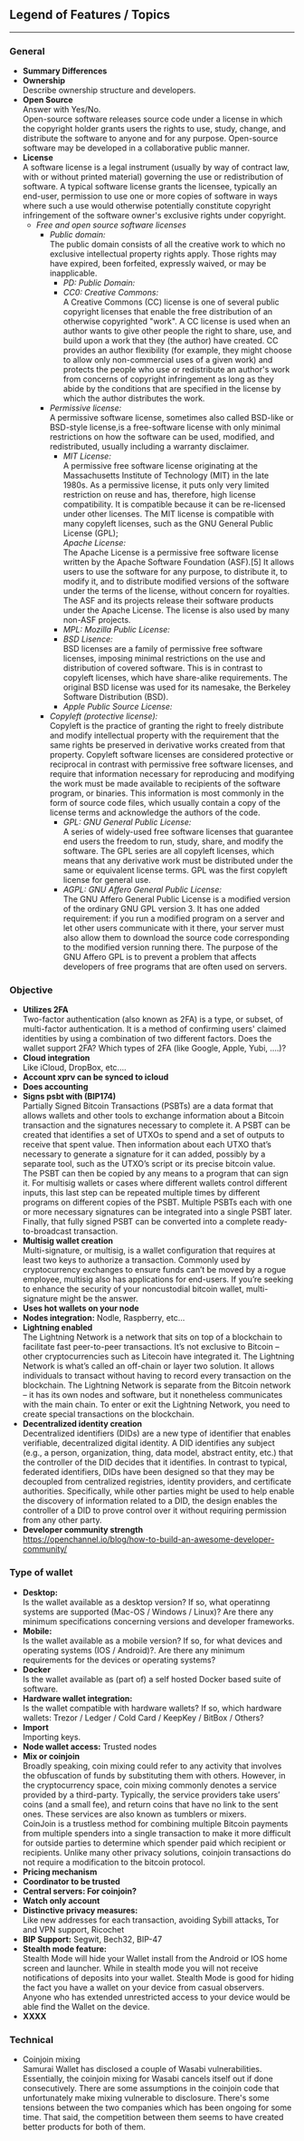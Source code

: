 ## **Legend of Features / Topics**

---

### **General**  
* **Summary Differences**  
* **Ownership**  
Describe ownership structure and developers.  
* **Open Source**  
Answer with Yes/No.   
Open-source software releases source code under a license in which the copyright holder grants users the rights to use, study, change, and distribute the software to anyone and for any purpose. Open-source software may be developed in a collaborative public manner.  
* **License**  
A software license is a legal instrument (usually by way of contract law, with or without printed material) governing the use or redistribution of software. A typical software license grants the licensee, typically an end-user, permission to use one or more copies of software in ways where such a use would otherwise potentially constitute copyright infringement of the software owner's exclusive rights under copyright.   
  * *Free and open source software licenses*  
    * *Public domain:*  
The public domain consists of all the creative work to which no exclusive intellectual property rights apply. Those rights may have expired, been forfeited, expressly waived, or may be inapplicable.  
	  * *PD: Public Domain:*  
	  * *CC0: Creative Commons:*  
	A Creative Commons (CC) license is one of several public copyright licenses that enable the free distribution of an otherwise copyrighted "work". A CC license is used when an author wants to give other people the right to share, use, and build upon a work that they (the author) have created. CC provides an author flexibility (for example, they might choose to allow only non-commercial uses of a given work) and protects the people who use or redistribute an author's work from concerns of copyright infringement as long as they abide by the conditions that are specified in the license by which the author distributes the work.  
    * *Permissive license:*   
A permissive software license, sometimes also called BSD-like or BSD-style license,is a free-software license with only minimal restrictions on how the software can be used, modified, and redistributed, usually including a warranty disclaimer.  
	  * *MIT License:*  
	A permissive free software license originating at the Massachusetts Institute of Technology (MIT) in the late 1980s. As a permissive license, it puts only very limited restriction on reuse and has, therefore, high license compatibility. It is compatible because it can be re-licensed under other licenses. The MIT license is compatible with many copyleft licenses, such as the GNU General Public License (GPL);  
	  *Apache License:*  
	The Apache License is a permissive free software license written by the Apache Software Foundation (ASF).[5] It allows users to use the software for any purpose, to distribute it, to modify it, and to distribute modified versions of the software under the terms of the license, without concern for royalties. The ASF and its projects release their software products under the Apache License. The license is also used by many non-ASF projects.  
	  * *MPL: Mozilla Public License:*  
	  * *BSD Lisence:*  
	BSD licenses are a family of permissive free software licenses, imposing minimal restrictions on the use and distribution of covered software. This is in contrast to copyleft licenses, which have share-alike requirements. The original BSD license was used for its namesake, the Berkeley Software Distribution (BSD).    
	  * *Apple Public Source License:*    
    * *Copyleft (protective license):*  
Copyleft is the practice of granting the right to freely distribute and modify intellectual property with the requirement that the same rights be preserved in derivative works created from that property. 
Copyleft software licenses are considered protective or reciprocal in contrast with permissive free software licenses, and require that information necessary for reproducing and modifying the work must be made available to recipients of the software program, or binaries. This information is most commonly in the form of source code files, which usually contain a copy of the license terms and acknowledge the authors of the code.  
	  * *GPL: GNU General Public License:*  
	A series of widely-used free software licenses that guarantee end users the freedom to run, study, share, and modify the software. The GPL series are all copyleft licenses, which means that any derivative work must be distributed under the same or equivalent license terms. GPL was the first copyleft license for general use.    
	  * *AGPL: GNU Affero General Public License:*  
	 The GNU Affero General Public License is a modified version of the ordinary GNU GPL version 3. It has one added requirement: if you run a modified program on a server and let other users communicate with it there, your server must also allow them to download the source code corresponding to the modified version running there. The purpose of the GNU Affero GPL is to prevent a problem that affects developers of free programs that are often used on servers.  
### **Objective**   
* **Utilizes 2FA**  
Two-factor authentication (also known as 2FA) is a type, or subset, of multi-factor authentication. It is a method of confirming users' claimed identities by using a combination of two different factors. Does the wallet support 2FA? Which types of 2FA (like Google, Apple, Yubi, ....)?  
* **Cloud integration**  
Like iCloud, DropBox, etc....  
* **Account xprv can be synced to icloud**  
* **Does accounting**  
* **Signs psbt with (BIP174)**  
Partially Signed Bitcoin Transactions (PSBTs) are a data format that allows wallets and other tools to exchange information about a Bitcoin transaction and the signatures necessary to complete it.
A PSBT can be created that identifies a set of UTXOs to spend and a set of outputs to receive that spent value. Then information about each UTXO that’s necessary to generate a signature for it can added, possibly by a separate tool, such as the UTXO’s script or its precise bitcoin value.  
The PSBT can then be copied by any means to a program that can sign it. For multisig wallets or cases where different wallets control different inputs, this last step can be repeated multiple times by different programs on different copies of the PSBT. Multiple PSBTs each with one or more necessary signatures can be integrated into a single PSBT later. Finally, that fully signed PSBT can be converted into a complete ready-to-broadcast transaction.  
* **Multisig wallet creation**  
Multi-signature, or multisig, is a wallet configuration that requires at least two keys to authorize a transaction. Commonly used by cryptocurrency exchanges to ensure funds can’t be moved by a rogue employee, multisig also has applications for end-users. If you’re seeking to enhance the security of your noncustodial bitcoin wallet, multi-signature might be the answer.  
* **Uses hot wallets on your node**  
* **Nodes integration:**
Nodle, Raspberry, etc...  
* **Lightning enabled**  
The Lightning Network is a network that sits on top of a blockchain to facilitate fast peer-to-peer transactions. It’s not exclusive to Bitcoin – other cryptocurrencies such as Litecoin have integrated it. The Lightning Network is what’s called an off-chain or layer two solution. It allows individuals to transact without having to record every transaction on the blockchain. The Lightning Network is separate from the Bitcoin network – it has its own nodes and software, but it nonetheless communicates with the main chain. To enter or exit the Lightning Network, you need to create special transactions on the blockchain.  
* **Decentralized identity creation**  
Decentralized identifiers (DIDs) are a new type of identifier that enables verifiable, decentralized digital identity. A DID identifies any subject (e.g., a person, organization, thing, data model, abstract entity, etc.) that the controller of the DID decides that it identifies. In contrast to typical, federated identifiers, DIDs have been designed so that they may be decoupled from centralized registries, identity providers, and certificate authorities. Specifically, while other parties might be used to help enable the discovery of information related to a DID, the design enables the controller of a DID to prove control over it without requiring permission from any other party.  
* **Developer community strength**  
https://openchannel.io/blog/how-to-build-an-awesome-developer-community/  
### **Type of wallet**  
* **Desktop:**  
Is the wallet available as a desktop version? If so, what operatinng systems are supported (Mac-OS / Windows / Linux)? Are there any minimum specifications concerning versions and developer frameworks.  
* **Mobile:**  
Is the wallet available as a mobile version? If so, for what devices and operating systems (IOS / Android)?. Are there any minimum requirements for the devices or operating systems?  
* **Docker**  
Is the wallet available as (part of) a self hosted Docker based suite of software.  
* **Hardware wallet integration:**  
Is the wallet compatible with hardware wallets? If so, which hardware wallets: Trezor / Ledger / Cold Card / KeepKey / BitBox / Others?  
* **Import**  
Importing keys.  
* **Node wallet access:**
Trusted nodes  
* **Mix or coinjoin**  
Broadly speaking, coin mixing could refer to any activity that involves the obfuscation of funds by substituting them with others. However, in the cryptocurrency space, coin mixing commonly denotes a service provided by a third-party. Typically, the service providers take users’ coins (and a small fee), and return coins that have no link to the sent ones. These services are also known as tumblers or mixers.  
CoinJoin is a trustless method for combining multiple Bitcoin payments from multiple spenders into a single transaction to make it more difficult for outside parties to determine which spender paid which recipient or recipients. Unlike many other privacy solutions, coinjoin transactions do not require a modification to the bitcoin protocol.  
* **Pricing mechanism**  
* **Coordinator to be trusted**  
* **Central servers: For coinjoin?**  
* **Watch only account**  
* **Distinctive privacy measures:**  
Like new addresses for each transaction, avoiding Sybill attacks, Tor and VPN support, Ricochet  
* **BIP Support:**
Segwit, Bech32, BIP-47  
* **Stealth mode feature:**  
Stealth Mode will hide your Wallet install from the Android or IOS home screen and launcher. While in stealth mode you will not receive notifications of deposits into your wallet. Stealth Mode is good for hiding the fact you have a wallet on your device from casual observers. Anyone who has extended unrestricted access to your device would be able find the Wallet on the device.  
* **XXXX**  
  
### **Technical**  
 * Coinjoin mixing  
  Samurai Wallet has disclosed a couple of Wasabi vulnerabilities. Essentially, the coinjoin mixing for Wasabi cancels itself out if done consecutively. There are some assumptions in the coinjoin code that unfortunately make mixing vulnerable to disclosure. There's some tensions between the two companies which has been ongoing for some time. That said, the competition between them seems to have created better products for both of them.  
